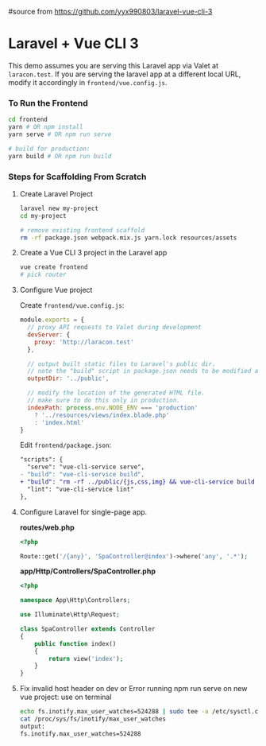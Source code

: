#source from https://github.com/yyx990803/laravel-vue-cli-3
# Laravel + Vue CLI 3

This demo assumes you are serving this Laravel app via Valet at `laracon.test`. If you are serving the laravel app at a different local URL, modify it accordingly in `frontend/vue.config.js`.

### To Run the Frontend

``` sh
cd frontend
yarn # OR npm install
yarn serve # OR npm run serve

# build for production:
yarn build # OR npm run build
```

### Steps for Scaffolding From Scratch

1. Create Laravel Project

    ``` sh
    laravel new my-project
    cd my-project

    # remove existing frontend scaffold
    rm -rf package.json webpack.mix.js yarn.lock resources/assets
    ```

2. Create a Vue CLI 3 project in the Laravel app

    ``` sh
    vue create frontend
    # pick router
    ```

3. Configure Vue project

    Create `frontend/vue.config.js`:

    ``` js
    module.exports = {
      // proxy API requests to Valet during development
      devServer: {
        proxy: 'http://laracon.test'
      },

      // output built static files to Laravel's public dir.
      // note the "build" script in package.json needs to be modified as well.
      outputDir: '../public',

      // modify the location of the generated HTML file.
      // make sure to do this only in production.
      indexPath: process.env.NODE_ENV === 'production'
        ? '../resources/views/index.blade.php'
        : 'index.html'
    }
    ```

    Edit `frontend/package.json`:

    ``` diff
    "scripts": {
      "serve": "vue-cli-service serve",
    - "build": "vue-cli-service build",
    + "build": "rm -rf ../public/{js,css,img} && vue-cli-service build --no-clean",
      "lint": "vue-cli-service lint"
    },
    ```

4. Configure Laravel for single-page app.

    **routes/web.php**

    ``` php
    <?php

    Route::get('/{any}', 'SpaController@index')->where('any', '.*');
    ```

    **app/Http/Controllers/SpaController.php**

    ``` php
    <?php

    namespace App\Http\Controllers;

    use Illuminate\Http\Request;

    class SpaController extends Controller
    {
        public function index()
        {
            return view('index');
        }
    }
    ```
5. Fix invalid host header on dev or Error running npm run serve on new vue project:
    use on terminal
    <br>
    ``` sh
    echo fs.inotify.max_user_watches=524288 | sudo tee -a /etc/sysctl.conf && sudo sysctl -p
    cat /proc/sys/fs/inotify/max_user_watches
    output:
    fs.inotify.max_user_watches=524288
    ```
